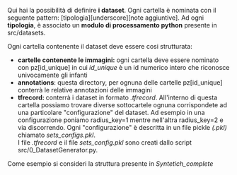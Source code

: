 Qui hai la possibilità di definire <b>i dataset</b>.
Ogni cartella è nominata con il seguente pattern: [tipologia][underscore][note aggiuntive].
Ad ogni <b>tipologia</b>, è associato un <b>modulo di processamento python</b> presente in src/datasets.

Ogni cartella contenente il dataset deve essere cosi strutturata:
<ul>
	<li><b>cartelle contenente le immagini:</b> ogni cartella deve essere nominato con pz[id_unique] in cui <i>id_unique</i> è un id numerico intero che riconosce univocamente gli infanti</li>
	<li><b>annotations</b>: questa directory, per ognuna delle cartelle pz[id_unique] conterrà le relative annotazioni delle immagini</li>
	<li><b>tfrecord: </b> conterrà i dataset in formato <i>.tfrecord</i>. 
	All'interno di questa cartella possiamo trovare diverse sottocartele ognuna corrispondete ad una particolare "configurazione" del dataset.
	Ad esempio in una configurazione poniamo radius_key=1 mentre nell'altra radius_key=2 e via discorrendo.
	Ogni "configurazione" è descritta in un file pickle <i>(.pkl)</i> chiamato <i>sets_configs.pkl</i>.
	<br>I file <i>.tfrecord</i> e il file <i>sets_config.pkl</i> sono creati dallo script src/0_DatasetGenerator.py.</li>
</ul>

Come esempio si consideri la struttura presente in <i>Syntetich_complete</i>